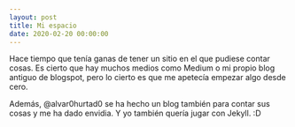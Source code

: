 ```yaml
---
layout: post
title: Mi espacio
date: 2020-02-20 00:00:00
---
```


Hace tiempo que tenía ganas de tener un sitio en el que pudiese contar cosas.
Es cierto que hay muchos medios como Medium o mi propio blog antiguo de blogspot, 
pero lo cierto es que me apetecía empezar algo desde cero.

Además, @alvar0hurtad0 se ha hecho un blog también para 
contar sus cosas y me ha dado envidia. Y yo también quería jugar con Jekyll. :D
